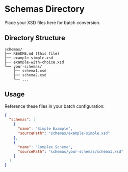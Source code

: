 # Schemas Directory

Place your XSD files here for batch conversion.

## Directory Structure

```
schemas/
├── README.md (this file)
├── example-simple.xsd
├── example-with-choice.xsd
└── your-schemas/
    ├── schema1.xsd
    ├── schema2.xsd
    └── ...
```

## Usage

Reference these files in your batch configuration:

```json
{
  "schemas": [
    {
      "name": "Simple Example",
      "sourcePath": "schemas/example-simple.xsd"
    },
    {
      "name": "Complex Schema",
      "sourcePath": "schemas/your-schemas/schema1.xsd"
    }
  ]
}
```